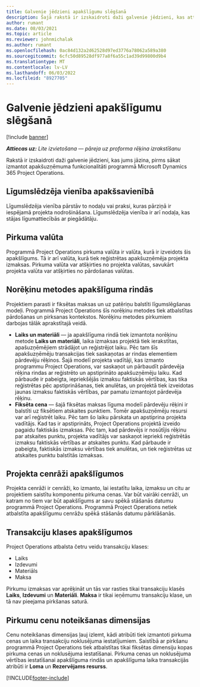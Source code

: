 ```yaml
---
title: Galvenie jēdzieni apakšlīgumu slēgšanā
description: Šajā rakstā ir izskaidroti daži galvenie jēdzieni, kas attiecas uz apakšuzņēmuma līgumiem programmā Microsoft Dynamics 365 Project Operations.
author: rumant
ms.date: 08/03/2021
ms.topic: article
ms.reviewer: johnmichalak
ms.author: rumant
ms.openlocfilehash: 0ac84d132a2d62528d97ed3776a78062a589a380
ms.sourcegitcommit: 6cfc50d89528df977a8f6a55c1ad39d99800d9b4
ms.translationtype: MT
ms.contentlocale: lv-LV
ms.lasthandoff: 06/03/2022
ms.locfileid: "8927705"
---
```

# <a name="key-concepts-in-subcontracting"></a>Galvenie jēdzieni apakšlīgumu slēgšanā

[!include [banner](../../includes/dataverse-preview.md)]

_**Attiecas uz:** Lite izvietošana — pāreja uz proforma rēķina izrakstīšanu_

Rakstā ir izskaidroti daži galvenie jēdzieni, kas jums jāzina, pirms sākat izmantot apakšuzņēmuma funkcionalitāti programmā Microsoft Dynamics 365 Project Operations.

## <a name="contracting-unit-on-the-subcontract"></a>Līgumslēdzēja vienība apakšsavienībā

Līgumslēdzēja vienība pārstāv to nodaļu vai praksi, kuras pārziņā ir iespējamā projekta nodrošināšana. Līgumslēdzēja vienība ir arī nodaļa, kas stājas līgumattiecībās ar piegādātāju.

## <a name="purchase-currency"></a>Pirkuma valūta

Programmā Project Operations pirkuma valūta ir valūta, kurā ir izveidots šis apakšlīgums. Tā ir arī valūta, kurā tiek reģistrētas apakšuzņēmēja projekta izmaksas. Pirkuma valūta var atšķirties no projekta valūtas, savukārt projekta valūta var atšķirties no pārdošanas valūtas.

## <a name="billing-methods-on-subcontract-lines"></a>Norēķinu metodes apakšlīguma rindās

Projektiem parasti ir fiksētas maksas un uz patēriņu balstīti līgumslēgšanas modeļi. Programmā Project Operations šīs norēķinu metodes tiek atbalstītas pārdošanas un pirksanas kontekstos. Norēķinu metodes pirkumiem darbojas tālāk aprakstītajā veidā.

- **Laiks un materiāli** — ja apakšlīguma rindā tiek izmantota norēķinu metode **Laiks un materiāli**, laika izmaksas projektā tiek ierakstītas, apašuzņēmējiem strādājot un reģistrējot laiku. Pēc tam šīs apakšuzņēmēju transakcijas tiek saskaņotas ar rindas elementiem pārdevēju rēķinos. Šajā modelī projekta vadītāji, kas izmanto programmu Project Operations, var saskaņot un pārbaudīt pārdevēja rēķina rindas ar reģistrēto un apstiprināto apakšuzņēmēju laiku. Kad pārbaude ir pabeigta, iepriekšējās izmaksu faktiskās vērtības, kas tika reģistrētas pēc apstiprināšanas, tiek anulētas, un projektā tiek izveidotas jaunas izmaksu faktiskās vērtības, par pamatu izmantojot pārdevēja rēķinu.
- **Fiksēta cena** — šajā fiksētas maksas līguma modelī pārdevēju rēķini ir balstīti uz fiksētiem atskaites punktiem. Tomēr apakšuzņēmēju resursi var arī reģistrēt laiku. Pēc tam šo laiku pārskata un apstiprina projekta vadītājs. Kad tas ir apstiprināts, Project Operations projektā izveido pagaidu faktiskās izmaksas. Pēc tam, kad pārdevējs ir nosūtījis rēķinu par atskaites punktu, projekta vadītājs var saskaņot iepriekš reģistrētās izmaksu faktiskās vērtības ar atskaites punktu. Kad pārbaude ir pabeigta, faktiskās izmaksu vērtības tiek anulētas, un tiek reģistrētas uz atskaites punktu balstītās izmaksas.

## <a name="project-price-lists-on-subcontracts"></a>Projekta cenrāži apakšlīgumos

Projekta cenrāži ir cenrāži, ko izmanto, lai iestatītu laika, izmaksu un citu ar projektiem saistītu komponentu pirkuma cenas. Var būt vairāki cenrāži, un katram no tiem var būt apakšlīgums ar savu spēkā stāšanās datumu programmā Project Operations. Programmā Project Operations netiek atbalstīta apakšlīgumu cenrāžu spēkā stāšanās datumu pārklāšanās.

## <a name="transaction-classes-on-subcontracts"></a>Transakciju klases apakšlīgumos

Project Operations atbalsta četru veidu transakciju klases:

- Laiks
- Izdevumi
- Materiāls
- Maksa

Pirkumu izmaksas var aprēķināt un tās var rasties tikai transakciju klasēs **Laiks**, **Izdevumi** un **Materiāli**. **Maksa** ir tikai ieņēmumu transakciju klase, un tā nav pieejama pirkšanas saturā.

## <a name="purchase-pricing-dimensions"></a>Pirkumu cenu noteikšanas dimensijas

Cenu noteikšanas dimensijas ļauj izlemt, kādi atribūti tiek izmantoti pirkuma cenas un laika transakciju noklusējuma iestatījumiem. Saistībā ar pirkšanu programmā Project Operations tiek atbalstītas tikai fiksētas dimensiju kopas pirkuma cenas un noklusējuma iestatīšanai. Pirkuma cenas un noklusējuma vērtības iestatīšanai apakšlīguma rindās un apakšlīguma laika transakcijās atribūti ir **Loma** un **Rezervējams resurss**.

[!INCLUDE[footer-include](../../includes/footer-banner.md)]
